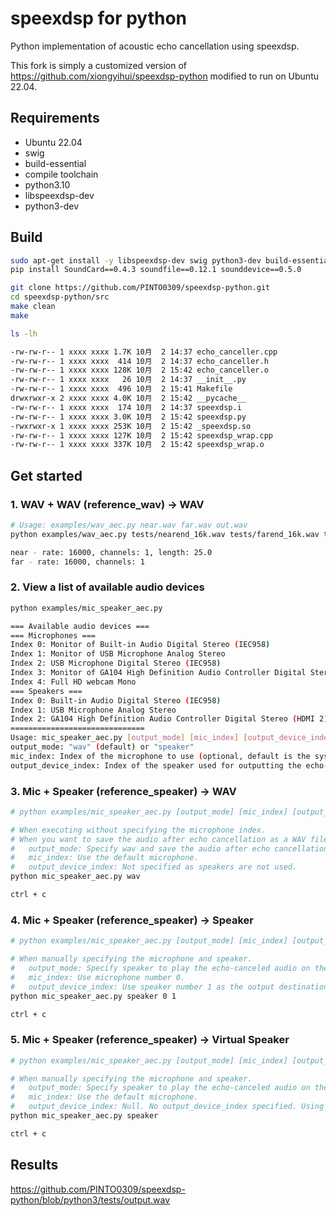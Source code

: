 speexdsp for python
===================

Python implementation of acoustic echo cancellation using speexdsp.

This fork is simply a customized version of https://github.com/xiongyihui/speexdsp-python modified to run on Ubuntu 22.04.

## Requirements
+ Ubuntu 22.04
+ swig
+ build-essential
+ compile toolchain
+ python3.10
+ libspeexdsp-dev
+ python3-dev

## Build
```bash
sudo apt-get install -y libspeexdsp-dev swig python3-dev build-essential libsndfile1
pip install SoundCard==0.4.3 soundfile==0.12.1 sounddevice==0.5.0

git clone https://github.com/PINTO0309/speexdsp-python.git
cd speexdsp-python/src
make clean
make

ls -lh

-rw-rw-r-- 1 xxxx xxxx 1.7K 10月  2 14:37 echo_canceller.cpp
-rw-rw-r-- 1 xxxx xxxx  414 10月  2 14:37 echo_canceller.h
-rw-rw-r-- 1 xxxx xxxx 128K 10月  2 15:42 echo_canceller.o
-rw-rw-r-- 1 xxxx xxxx   26 10月  2 14:37 __init__.py
-rw-rw-r-- 1 xxxx xxxx  496 10月  2 15:41 Makefile
drwxrwxr-x 2 xxxx xxxx 4.0K 10月  2 15:42 __pycache__
-rw-rw-r-- 1 xxxx xxxx  174 10月  2 14:37 speexdsp.i
-rw-rw-r-- 1 xxxx xxxx 3.0K 10月  2 15:42 speexdsp.py
-rwxrwxr-x 1 xxxx xxxx 253K 10月  2 15:42 _speexdsp.so
-rw-rw-r-- 1 xxxx xxxx 127K 10月  2 15:42 speexdsp_wrap.cpp
-rw-rw-r-- 1 xxxx xxxx 337K 10月  2 15:42 speexdsp_wrap.o
```

## Get started
### 1. WAV + WAV (reference_wav) -> WAV
```bash
# Usage: examples/wav_aec.py near.wav far.wav out.wav
python examples/wav_aec.py tests/nearend_16k.wav tests/farend_16k.wav tests/output.wav

near - rate: 16000, channels: 1, length: 25.0
far - rate: 16000, channels: 1
```
### 2. View a list of available audio devices
```bash
python examples/mic_speaker_aec.py

=== Available audio devices ===
=== Microphones ===
Index 0: Monitor of Built-in Audio Digital Stereo (IEC958)
Index 1: Monitor of USB Microphone Analog Stereo
Index 2: USB Microphone Digital Stereo (IEC958)
Index 3: Monitor of GA104 High Definition Audio Controller Digital Stereo (HDMI 2)
Index 4: Full HD webcam Mono
=== Speakers ===
Index 0: Built-in Audio Digital Stereo (IEC958)
Index 1: USB Microphone Analog Stereo
Index 2: GA104 High Definition Audio Controller Digital Stereo (HDMI 2)
==============================
Usage: mic_speaker_aec.py [output_mode] [mic_index] [output_device_index]
output_mode: "wav" (default) or "speaker"
mic_index: Index of the microphone to use (optional, default is the system default microphone)
output_device_index: Index of the speaker used for outputting the echo-cancelled audio
```
### 3. Mic + Speaker (reference_speaker) -> WAV
```bash
# python examples/mic_speaker_aec.py [output_mode] [mic_index] [output_device_index]

# When executing without specifying the microphone index.
# When you want to save the audio after echo cancellation as a WAV file.
#   output_mode: Specify wav and save the audio after echo cancellation to echo_cancelled_output.wav.
#   mic_index: Use the default microphone.
#   output_device_index: Not specified as speakers are not used.
python mic_speaker_aec.py wav

ctrl + c
```
### 4. Mic + Speaker (reference_speaker) -> Speaker
```bash
# python examples/mic_speaker_aec.py [output_mode] [mic_index] [output_device_index]

# When manually specifying the microphone and speaker.
#   output_mode: Specify speaker to play the echo-canceled audio on the speaker.
#   mic_index: Use microphone number 0.
#   output_device_index: Use speaker number 1 as the output destination.
python mic_speaker_aec.py speaker 0 1

ctrl + c
```
### 5. Mic + Speaker (reference_speaker) -> Virtual Speaker
```bash
# python examples/mic_speaker_aec.py [output_mode] [mic_index] [output_device_index]

# When manually specifying the microphone and speaker.
#   output_mode: Specify speaker to play the echo-canceled audio on the speaker.
#   mic_index: Use the default microphone.
#   output_device_index: Null. No output_device_index specified. Using a virtual speaker as the default output.
python mic_speaker_aec.py speaker

ctrl + c
```

## Results
https://github.com/PINTO0309/speexdsp-python/blob/python3/tests/output.wav
